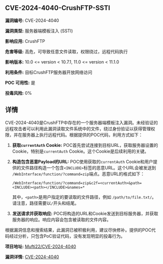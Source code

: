 ## CVE-2024-4040-CrushFTP-SSTI

**漏洞编号:** CVE-2024-4040

**漏洞类型:** 服务器端模板注入 (SSTI)

**影响应用:** CrushFTP

**危害等级:** 高危，可导致任意文件读取，权限绕过，远程代码执行

**影响版本:** 10.0 <= version < 10.7.1, 11.0 <= version < 11.1.0

**利用条件:** 目标CrushFTP服务器开放网络访问

**POC 可用性:** 是

**投毒风险:** 0%

## 详情

CVE-2024-4040是CrushFTP中存在的一个服务器端模板注入漏洞。未经验证的远程攻击者可以利用此漏洞读取文件系统中的文件，绕过身份验证以获得管理权限，并在服务器上执行远程代码。根据提供的POC代码，利用方式如下：

1.  **获取`currentAuth` Cookie:** POC首先尝试连接到目标URL，获取服务器设置的Cookie，特别是`currentAuth` Cookie。这个Cookie是后续利用的关键。
2.  **构造包含恶意Payload的URL:** POC使用获取的`currentAuth` Cookie和用户提供的文件路径构造一个包含`<INCLUDE>`标签的恶意URL。这个URL会被发送到 `/WebInterface/function/?command=zip`端点。恶意URL的格式如下：

    ```
    /WebInterface/function/?command=zip&c2f=<currentAuth>&path=<INCLUDE><path></INCLUDE>&names=*
    ```

    其中，`<path>`是用户指定的要读取的文件路径，例如 `/path/to/file.txt/`。请注意，路径需要以`/`开头和结尾。
3.  **发送请求并获取响应:** POC将构造的URL和Cookie发送到目标服务器，并获取服务器的响应。响应内容会包含被读取的文件内容。

根据漏洞信息和搜索结果，此漏洞已被积极利用，建议尽快修补。提供的POC代码经过分析，只包含PoC验证代码，没有发现明显的投毒行为。

**项目地址:** [Mufti22/CVE-2024-4040](https://github.com/Mufti22/CVE-2024-4040)

**漏洞详情:** [CVE-2024-4040](https://nvd.nist.gov/vuln/detail/CVE-2024-4040)